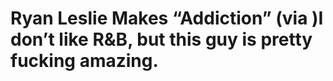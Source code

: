 <!--
id: 34921406
link: http://tumblr.atmos.org/post/34921406/ryan-leslie-makes-addiction-via-i-dont-like
slug: ryan-leslie-makes-addiction-via-i-dont-like
date: Thu May 15 2008 09:53:31 GMT-0700 (PDT)
publish: 2008-05-015
tags: 
title: Ryan Leslie Makes &#8220;Addiction&#8221; (via )I don&#8217;t like R&amp;B, but this guy is pretty fucking amazing. 
-->


Ryan Leslie Makes &#8220;Addiction&#8221; (via )I don&#8217;t like R&amp;B, but this guy is pretty fucking amazing. 
====================================================================================================================



